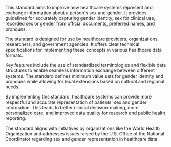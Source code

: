 This standard aims to improve how healthcare systems represent and exchange information about a person's sex and gender. It provides guidelines for accurately capturing gender identity, sex for clinical use, recorded sex or gender from official documents, preferred names, and pronouns.

The standard is designed for use by healthcare providers, organizations, researchers, and government agencies. It offers clear technical specifications for implementing these concepts in various healthcare data formats.

Key features include the use of standardized terminologies and flexible data structures to enable seamless information exchange between different systems. The standard defines minimum value sets for gender identity and pronouns while allowing for local extensions based on cultural and regional needs.

By implementing this standard, healthcare systems can provide more respectful and accurate representation of patients' sex and gender information. This leads to better clinical decision-making, more personalized care, and improved data quality for research and public health reporting.

The standard aligns with initiatives by organizations like the World Health Organization and addresses issues raised by the U.S. Office of the National Coordinator regarding sex and gender representation in healthcare data.